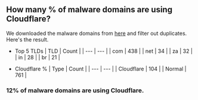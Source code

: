 ## How many % of malware domains are using Cloudflare?


We downloaded the malware domains from [here](https://urlhaus.abuse.ch) and filter out duplicates.
Here's the result.


[//]: # (start replacement)


- Top 5 TLDs
| TLD | Count |
| --- | --- |
| com | 438 |
| net | 34 |
| za | 32 |
| in | 28 |
| br | 21 |


- Cloudflare %
| Type | Count |
| --- | --- |
| Cloudflare | 104 |
| Normal | 761 |


### 12% of malware domains are using Cloudflare.